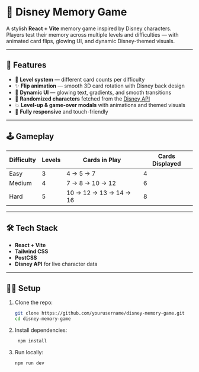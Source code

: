 # 🎴 Disney Memory Game

A stylish **React + Vite** memory game inspired by Disney characters.  
Players test their memory across multiple levels and difficulties — with animated card flips, glowing UI, and dynamic Disney-themed visuals.

---

## 🚀 Features
- 🧠 **Level system** — different card counts per difficulty
- ✨ **Flip animation** — smooth 3D card rotation with Disney back design
- 🎨 **Dynamic UI** — glowing text, gradients, and smooth transitions
- 🎴 **Randomized characters** fetched from the [Disney API](https://disneyapi.dev)
- 💥 **Level-up & game-over modals** with animations and themed visuals
- 🧩 **Fully responsive** and touch-friendly

---

## 🕹️ Gameplay
| Difficulty | Levels | Cards in Play | Cards Displayed |
|-------------|---------|----------------|----------------|
| Easy | 3 | 4 → 5 → 7 | 4 |
| Medium | 4 | 7 → 8 → 10 → 12 | 6 |
| Hard | 5 | 10 → 12 → 13 → 14 → 16 | 8 |

---

## 🛠️ Tech Stack
- **React + Vite**
- **Tailwind CSS**
- **PostCSS**
- **Disney API** for live character data

---

## 🧑‍💻 Setup
1. Clone the repo:
   ```bash
   git clone https://github.com/yourusername/disney-memory-game.git
   cd disney-memory-game

2. Install dependencies:
   ```bash
    npm install
   
3. Run locally:
    ```bash
    npm run dev